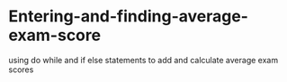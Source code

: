 # Entering-and-finding-average-exam-score
using do while and if else statements to add and calculate average exam scores
